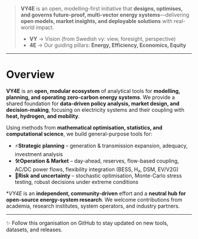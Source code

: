 >**VY4E** is an open, modelling-first initiative that **designs, optimises, and governs future-proof, multi-vector energy systems**—delivering **open models, market insights, and deployable solutions** with real-world impact.
>- **VY** → Vision (from Swedish vy: view, foresight, perspective)
>- **4E** → Our guiding pillars: **Energy, Efficiency, Economics, Equity**
---

# Overview
**VY4E** is an **open, modular ecosystem** of analytical tools for **modelling, planning, and operating zero-carbon energy systems**.
We provide a shared foundation for **data-driven policy analysis, market design, and decision-making**, focusing on electricity systems and their coupling with **heat, hydrogen, and mobility**.

Using methods from **mathematical optimisation, statistics, and computational science**, we build general-purpose tools for:  

- ⚡**Strategic planning** – generation & transmission expansion, adequacy, investment analysis
- 🛠**Operation & Market** – day-ahead, reserves, flow-based coupling, AC/DC power flows, flexibility integration (BESS, H₂, DSM, EV/V2G)  
- 🎲**Risk and uncertainty** – stochastic optimisation, Monte-Carlo stress testing, robust decisions under extreme conditions

**VY4E* is an **independent, community-driven** effort and a **neutral hub for open-source energy-system research**.
We welcome contributions from academia, research institutes, system operators, and industry partners.

---

✨ Follow this organisation on GitHub to stay updated on new tools, datasets, and releases.  
